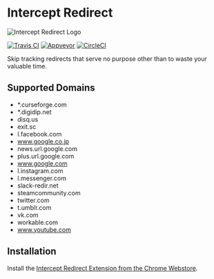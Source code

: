 # Intercept Redirect

![Intercept Redirect Logo](https://raw.github.com/bjornstar/intercept-redirect/master/webextension/icon.png)

[![Travis CI](https://travis-ci.org/bjornstar/intercept-redirect.svg?branch=master)](https://travis-ci.org/bjornstar/intercept-redirect)
[![Appveyor](https://ci.appveyor.com/api/projects/status/9qrj76bt914531gg/branch/master?svg=true)](https://ci.appveyor.com/project/bjornstar/intercept-redirect/branch/master)
[![CircleCI](https://circleci.com/gh/bjornstar/intercept-redirect/tree/master.svg?style=svg)](https://circleci.com/gh/bjornstar/intercept-redirect/tree/master)

Skip tracking redirects that serve no purpose other than to waste your valuable time.

## Supported Domains
- *.curseforge.com
- *.digidip.net
- disq.us
- exit.sc
- l.facebook.com
- www.google.co.jp
- news.url.google.com
- plus.url.google.com
- www.google.com
- l.instagram.com
- l.messenger.com
- slack-redir.net
- steamcommunity.com
- twitter.com
- t.umblr.com
- vk.com
- workable.com
- www.youtube.com

## Installation

Install the [Intercept Redirect Extension from the Chrome Webstore](https://chrome.google.com/webstore/detail/intercept-redirect/kdjmiebhgaleboaamnehjbamlghkoedf).
